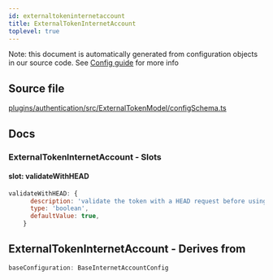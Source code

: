 ```yaml
---
id: externaltokeninternetaccount
title: ExternalTokenInternetAccount
toplevel: true
---
```

Note: this document is automatically generated from configuration objects in
our source code. See [Config guide](/docs/config_guide) for more info

## Source file

[plugins/authentication/src/ExternalTokenModel/configSchema.ts](https://github.com/GMOD/jbrowse-components/blob/main/plugins/authentication/src/ExternalTokenModel/configSchema.ts)

## Docs







### ExternalTokenInternetAccount - Slots
#### slot: validateWithHEAD



```js
validateWithHEAD: {
      description: 'validate the token with a HEAD request before using it',
      type: 'boolean',
      defaultValue: true,
    }
```


## ExternalTokenInternetAccount - Derives from




```js
baseConfiguration: BaseInternetAccountConfig
```


